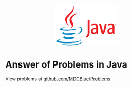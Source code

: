 <p align="center"><img src="media/java.png" alt="java logo" height="130" width="200"></p>

# Answer of Problems in Java

View problems at [github.com/MDCBlue/Problems](https://github.com/MDCblue/problems)

